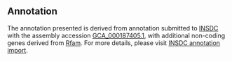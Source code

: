 

Annotation
----------

The annotation presented is derived from annotation submitted to
[INSDC](http://www.insdc.org) with the assembly accession
[GCA\_000187405.1](http://www.ebi.ac.uk/ena/data/view/GCA_000187405.1),
with additional non-coding genes derived from
[Rfam](http://rfam.xfam.org/). For more details, please visit [INSDC
annotation
import](http://ensemblgenomes.org/info/data/insdc_annotation).
